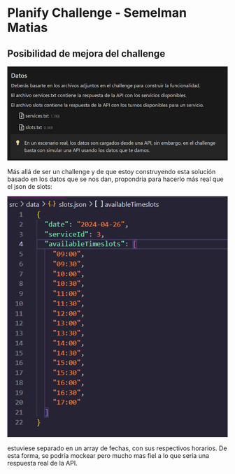 # Planify Challenge - Semelman Matias

## Posibilidad de mejora del challenge

![alt text](image.png)

Más allá de ser un challenge y de que estoy construyendo esta solución basado en los datos que se nos dan, propondria para hacerlo más real que el json de slots:

![alt text](image-1.png)

estuviese separado en un array de fechas, con sus respectivos horarios. De esta forma, se podría mockear pero mucho mas fiel a lo que seria una respuesta real de la API.
